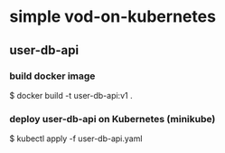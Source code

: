 # simple vod-on-kubernetes
## user-db-api

### build docker image
$ docker build -t user-db-api:v1 .

### deploy user-db-api on Kubernetes (minikube)
$ kubectl apply -f user-db-api.yaml
